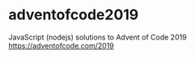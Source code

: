 # adventofcode2019
JavaScript (nodejs) solutions to Advent of Code 2019 https://adventofcode.com/2019
